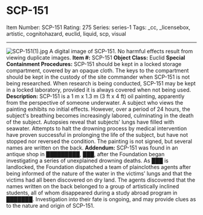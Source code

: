 # SCP-151
Item Number: SCP-151
Rating: 275
Series: series-1
Tags: _cc, _licensebox, artistic, cognitohazard, euclid, liquid, scp, visual

---

![SCP-151\(1\).jpg](https://scp-wiki.wdfiles.com/local--files/scp-151/SCP-151\(1\).jpg)
A digital image of SCP-151. No harmful effects result from viewing duplicate images.
**Item #:** SCP-151
**Object Class:** Euclid
**Special Containment Procedures:** SCP-151 should be kept in a locked storage compartment, covered by an opaque cloth. The keys to the compartment should be kept in the custody of the site commander when SCP-151 is not being researched. When research is being conducted, SCP-151 may be kept in a locked laboratory, provided it is always covered when not being used.
**Description:** SCP-151 is a 1 m x 1.3 m (3 ft x 4 ft) oil painting, apparently from the perspective of someone underwater. A subject who views the painting exhibits no initial effects. However, over a period of 24 hours, the subject's breathing becomes increasingly labored, culminating in the death of the subject. Autopsies reveal that subjects' lungs have filled with seawater. Attempts to halt the drowning process by medical intervention have proven successful in prolonging the life of the subject, but have not stopped nor reversed the condition.
The painting is not signed, but several names are written on the back.
**Addendum:** SCP-151 was found in an antique shop in █████████, ███, after the Foundation began investigating a series of unexplained drowning deaths. As ███ is landlocked, the Foundation dispatched a team of plainclothes agents after being informed of the nature of the water in the victims' lungs and that the victims had all been discovered on dry land. The agents discovered that the names written on the back belonged to a group of artistically inclined students, all of whom disappeared during a study abroad program in ███████. Investigation into their fate is ongoing, and may provide clues as to the nature and origin of SCP-151.
